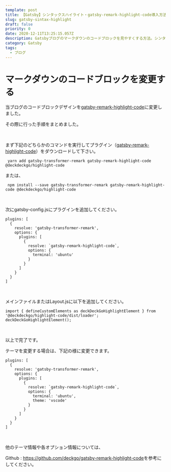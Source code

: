 ```yaml
---
template: post
title: 【Gatsby】シンタックスハイライト・gatsby-remark-highlight-code導入方法
slug: gatsby-sintax-highlight
draft: false
priority: 0
date: 2020-12-11T13:25:15.057Z
description: Gatsbyブログのマークダウンのコードブロックを見やすくする方法。シンタックスハイライトプラグイン、gatsby-remark-highlight-codeの導入方法についてまとめました。
category: Gatsby
tags:
  - ブログ
---
```

# マークダウンのコードブロックを変更する

当ブログのコードブロックデザインを[gatsby-remark-highlight-code](https://github.com/deckgo/gatsby-remark-highlight-code)に変更しました。

その際に行った手順をまとめました。

<br>

まず下記のどちらかのコマンドを実行してプラグイン（[gatsby-remark-highlight-code](https://github.com/deckgo/gatsby-remark-highlight-code)）をダウンロードして下さい。

```
 yarn add gatsby-transformer-remark gatsby-remark-highlight-code @deckdeckgo/highlight-code
```

または、

```
 npm install --save gatsby-transformer-remark gatsby-remark-highlight-code @deckdeckgo/highlight-code
```

<br>

次にgatsby-config.jsにプラグインを追加してください。

```
plugins: [
  {
    resolve: 'gatsby-transformer-remark',
    options: {
      plugins: [
        {
          resolve: `gatsby-remark-highlight-code`,
          options: {
            terminal: 'ubuntu'
          }
        }
      ]
    }
  }
]
```

<br>

メインファイルまたはLayout.jsに以下を追加してください。

```
import { defineCustomElements as deckDeckGoHighlightElement } from '@deckdeckgo/highlight-code/dist/loader';
deckDeckGoHighlightElement();
```

<br>

以上で完了です。

テーマを変更する場合は、下記の様に変更できます。

```
plugins: [
  {
    resolve: 'gatsby-transformer-remark',
    options: {
      plugins: [
        {
          resolve: `gatsby-remark-highlight-code`,
          options: {
            terminal: 'ubuntu',
            theme: 'vscode'
          }
        }
      ]
    }
  }
]
```

<br>

他のテーマ情報や各オプション情報については、

Github : <https://github.com/deckgo/gatsby-remark-highlight-code>を参考にしてください。